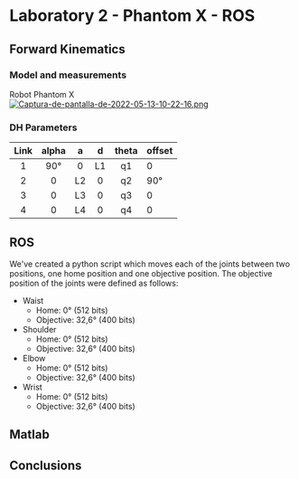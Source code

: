 # Laboratory 2 - Phantom X - ROS

## Forward Kinematics

### Model and measurements
Robot Phantom X <br>
[![Captura-de-pantalla-de-2022-05-13-10-22-16.png](https://i.postimg.cc/jd7TsXz0/Captura-de-pantalla-de-2022-05-13-10-22-16.png)](https://postimg.cc/bspWg1C3)
### DH Parameters
| Link | alpha |  a |  d | theta | offset |
|:----:|:-----:|:--:|:--:|:-----:|--------|
| 1    | 90°   | 0  | L1 | q1    | 0      |
| 2    | 0     | L2 | 0  | q2    | 90°    |
| 3    | 0     | L3 | 0  | q3    | 0      |
| 4    | 0     | L4 | 0  | q4    | 0      |
## ROS
We've created a python script which moves each of the joints between two positions, one home position and one objective position. The objective position of the joints were defined as follows:
- Waist
  - Home: 0° (512 bits)
  - Objective: 32,6° (400 bits)
- Shoulder
  - Home: 0° (512 bits)
  - Objective: 32,6° (400 bits)
- Elbow
  - Home: 0° (512 bits)
  - Objective: 32,6° (400 bits)
- Wrist
  - Home: 0° (512 bits)
  - Objective: 32,6° (400 bits)
## Matlab

## Conclusions
